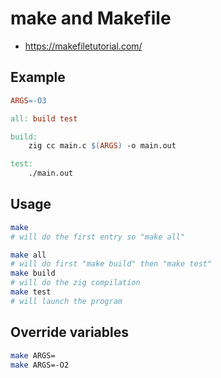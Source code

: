 # make and Makefile

- <https://makefiletutorial.com/>

## Example

```Makefile
ARGS=-O3

all: build test

build:
    zig cc main.c $(ARGS) -o main.out

test:
    ./main.out
```

## Usage

```sh
make
# will do the first entry so "make all"

make all
# will do first "make build" then "make test"
make build
# will do the zig compilation
make test
# will launch the program
```

## Override variables

```sh
make ARGS=
make ARGS=-O2
```

